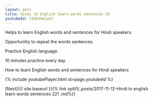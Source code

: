 ```yaml
---
layout: post
title: Hindi to English learn words sentences 43 
youtubeId: ZIHbIhmjaSY
---
```

 
 
Helps to learn English words and sentences for Hindi speakers.

Opportunitiy to repeat the words sentences. 

Practice English language. 
 
10 minutes practice every day. 
 
How to learn English words and sentences for Hindi speakers 
 
{% include youtubePlayer.html id=page.youtubeId %}
 
 
[Next]({{ site.baseurl }}{% link  split1/_posts/2017-11-12-Hindi to english learn words sentences 221 .md%})
 
